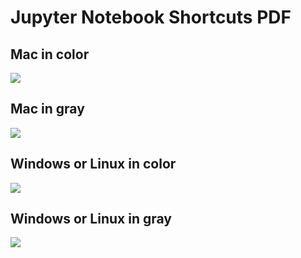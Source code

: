 # Jupyter Notebook Shortcuts PDF

## Mac in color

![](https://raw.githubusercontent.com/mljar/data-science-cheat-sheets/main/jupyter-notebook-shortcuts/media/mac-color-v2.png)

## Mac in gray

![](https://raw.githubusercontent.com/mljar/data-science-cheat-sheets/main/jupyter-notebook-shortcuts/media/mac-gray.png)

## Windows or Linux in color

![](https://raw.githubusercontent.com/mljar/data-science-cheat-sheets/main/jupyter-notebook-shortcuts/media/windows-linux-color.png)

## Windows or Linux in gray

![](https://raw.githubusercontent.com/mljar/data-science-cheat-sheets/main/jupyter-notebook-shortcuts/media/windows-linux-gray.png)
